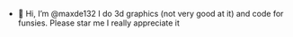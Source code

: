 - 👋 Hi, I’m @maxde132
I do 3d graphics (not very good at it) and code for funsies.
Please star me I really appreciate it
<!---
maxde132/maxde132 is a ✨ special ✨ repository because its `README.md` (this file) appears on your GitHub profile.
You can click the Preview link to take a look at your changes.
--->
